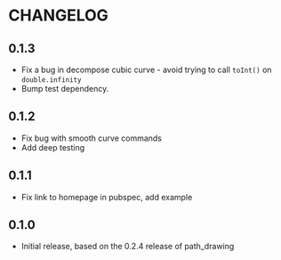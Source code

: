 # CHANGELOG

## 0.1.3

- Fix a bug in decompose cubic curve - avoid trying to call `toInt()` on `double.infinity`
- Bump test dependency.

## 0.1.2

- Fix bug with smooth curve commands
- Add deep testing

## 0.1.1

- Fix link to homepage in pubspec, add example

## 0.1.0

- Initial release, based on the 0.2.4 release of path_drawing
